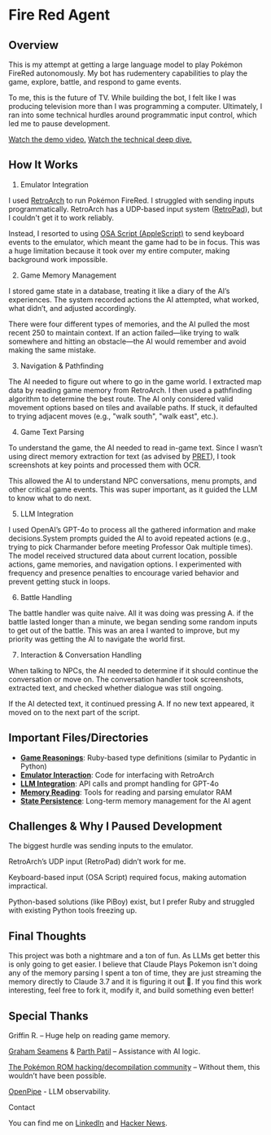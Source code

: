 # Fire Red Agent

## Overview

This is my attempt at getting a large language model to play Pokémon FireRed autonomously. My bot has rudementery capabilities to play the game, explore, battle, and respond to game events.

To me, this is the future of TV. While building the bot, I felt like I was producing television more than I was programming a computer. Ultimately, I ran into some technical hurdles around programmatic input control, which led me to pause development.

[Watch the demo video.](https://f005.backblazeb2.com/file/fire-red-agent/FIRE_RED_PROMO.mp4)
[Watch the technical deep dive.](<https://f005.backblazeb2.com/file/fire-red-agent/HD+project+walkthrough+(taylors+version).mp4>)

## How It Works

1. Emulator Integration

I used [RetroArch](https://www.retroarch.com) to run Pokémon FireRed. I struggled with sending inputs programmatically. RetroArch has a UDP-based input system ([RetroPad](https://docs.libretro.com/library/remote_retropad/)), but I couldn't get it to work reliably.

Instead, I resorted to using [OSA Script (AppleScript)](https://ss64.com/mac/osascript.html) to send keyboard events to the emulator, which meant the game had to be in focus. This was a huge limitation because it took over my entire computer, making background work impossible.

2. Game Memory Management

I stored game state in a database, treating it like a diary of the AI’s experiences. The system recorded actions the AI attempted, what worked, what didn’t, and adjusted accordingly.

There were four different types of memories, and the AI pulled the most recent 250 to maintain context. If an action failed—like trying to walk somewhere and hitting an obstacle—the AI would remember and avoid making the same mistake.

3. Navigation & Pathfinding

The AI needed to figure out where to go in the game world. I extracted map data by reading game memory from RetroArch. I then used a pathfinding algorithm to determine the best route. The AI only considered valid movement options based on tiles and available paths. If stuck, it defaulted to trying adjacent moves (e.g., "walk south", "walk east", etc.).

4. Game Text Parsing

To understand the game, the AI needed to read in-game text. Since I wasn’t using direct memory extraction for text (as advised by [PRET](https://pret.github.io)), I took screenshots at key points and processed them with OCR.

This allowed the AI to understand NPC conversations, menu prompts, and other critical game events. This was super important, as it guided the LLM to know what to do next.

5. LLM Integration

I used OpenAI’s GPT-4o to process all the gathered information and make decisions.System prompts guided the AI to avoid repeated actions (e.g., trying to pick Charmander before meeting Professor Oak multiple times). The model received structured data about current location, possible actions, game memories, and navigation options. I experimented with frequency and presence penalties to encourage varied behavior and prevent getting stuck in loops.

6. Battle Handling

The battle handler was quite naive. All it was doing was pressing A. if the battle lasted longer than a minute, we began sending some random inputs to get out of the battle. This was an area I wanted to improve, but my priority was getting the AI to navigate the world first.

7. Interaction & Conversation Handling

When talking to NPCs, the AI needed to determine if it should continue the conversation or move on. The conversation handler took screenshots, extracted text, and checked whether dialogue was still ongoing.

If the AI detected text, it continued pressing A. If no new text appeared, it moved on to the next part of the script.

## Important Files/Directories

- **[Game Reasonings](https://github.com/adenta/fire_red_agent/tree/main/app/reasonings)**: Ruby-based type definitions (similar to Pydantic in Python)
- **[Emulator Interaction](https://github.com/adenta/fire_red_agent/tree/main/app/services/retroarch)**: Code for interfacing with RetroArch
- **[LLM Integration](https://github.com/adenta/fire_red_agent/tree/main/app/services/intelligence)**: API calls and prompt handling for GPT-4o
- **[Memory Reading](https://github.com/adenta/fire_red_agent/tree/main/app/services/game)**: Tools for reading and parsing emulator RAM
- **[State Persistence](https://github.com/adenta/fire_red_agent/blob/main/app/services/game/memory_maker.rb)**: Long-term memory management for the AI agent

## Challenges & Why I Paused Development

The biggest hurdle was sending inputs to the emulator.

RetroArch’s UDP input (RetroPad) didn’t work for me.

Keyboard-based input (OSA Script) required focus, making automation impractical.

Python-based solutions (like PiBoy) exist, but I prefer Ruby and struggled with existing Python tools freezing up.

## Final Thoughts

This project was both a nightmare and a ton of fun. As LLMs get better this is only going to get easier. I believe that Claude Plays Pokemon isn't doing any of the memory parsing I spent a ton of time, they are just streaming the memory directly to Claude 3.7 and it is figuring it out 🤯. If you find this work interesting, feel free to fork it, modify it, and build something even better!

## Special Thanks

Griffin R. – Huge help on reading game memory.

[Graham Seamens](https://www.linkedin.com/in/graham-seamans-374baa61/) & [Parth Patil](https://www.linkedin.com/in/p4r7h/) – Assistance with AI logic.

[The Pokémon ROM hacking/decompilation community](https://pret.github.io) – Without them, this wouldn’t have been possible.

[OpenPipe](openpipe.ai/) - LLM observability.

Contact

You can find me on [LinkedIn](linkedin.com/in/adenta/) and [Hacker News](https://news.ycombinator.com/user?id=adenta).
